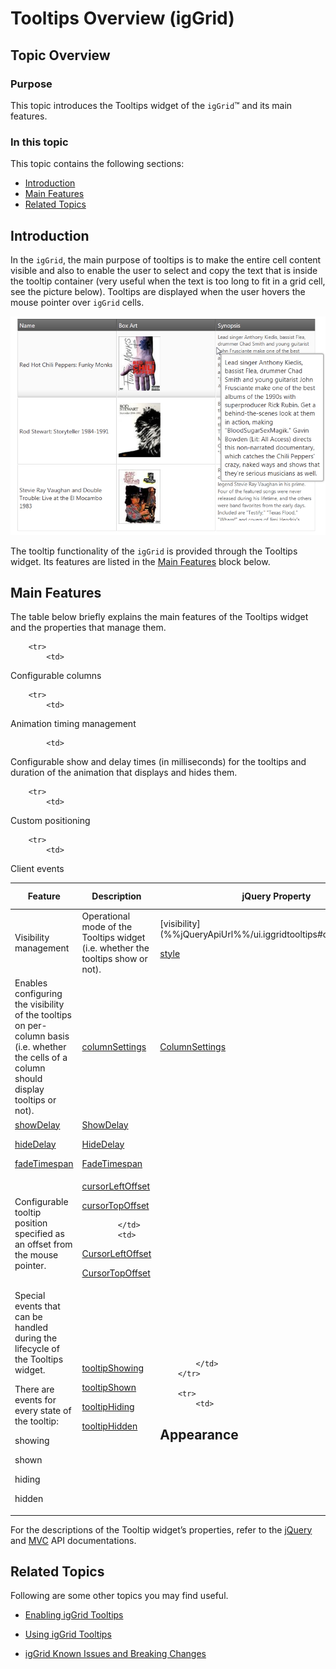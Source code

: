 ﻿<!--
|metadata|
{
    "fileName": "iggrid-tooltips-overview",
    "controlName": "igGrid",
    "tags": ["Getting Started","Grids"]
}
|metadata|
-->

# Tooltips Overview (igGrid)

## Topic Overview

### Purpose
This topic introduces the Tooltips widget of the `igGrid`™ and its main features.

### In this topic
This topic contains the following sections:

- [Introduction](#introduction)
- [Main Features](#features)
- [Related Topics](#topics)

## <a id="introduction"></a> Introduction 

In the `igGrid`, the main purpose of tooltips is to make the entire cell content visible and also to enable the user to select and copy the text that is inside the tooltip container (very useful when the text is too long to fit in a grid cell, see the picture below). Tooltips are displayed when the user hovers the mouse pointer over `igGrid` cells.

![](images/igGrid_Tooltips_Overview__01.png)

The tooltip functionality of the `igGrid` is provided through the Tooltips widget. Its features are listed in the [Main Features](#features) block below.

## <a id="features"></a> Main Features 

The table below briefly explains the main features of the Tooltips widget and the properties that manage them.
<table class="table">
	<thead>
		<tr>
            <th>
Feature
			</th>
            <th>
Description
			</th>
            <th>
jQuery Property
			</th>
            <th>
MVC Property
			</th>
        </tr>
	</thead>
	<tbody>
        <tr>
            <td>
Visibility management
			</td>
            <td>
Operational mode of the Tooltips widget (i.e. whether the tooltips show or not).
			</td>
            <td>
[visibility](%%jQueryApiUrl%%/ui.iggridtooltips#options:visibility) <br />
                
[style](%%jQueryApiUrl%%/ui.iggridtooltips#options:style)
			</td>
            <td>
[Visibility](Infragistics.Web.Mvc~Infragistics.Web.Mvc.GridTooltips~Visibility.html) <br />
                
[Style](Infragistics.Web.Mvc~Infragistics.Web.Mvc.GridTooltips~Style.html)
			</td>
        </tr>

        <tr>
            <td>
Configurable columns
			</td>
            <td>
Enables configuring the visibility of the tooltips on per-column basis (i.e. whether the cells of a column should display tooltips or not).
			</td>
            <td>
[columnSettings](%%jQueryApiUrl%%/ui.iggridtooltips#options:columnSettings) 
			</td>
            <td>
[ColumnSettings](Infragistics.Web.Mvc~Infragistics.Web.Mvc.GridTooltips~ColumnSettings.html)
			</td>
        </tr>

        <tr>
            <td>
Animation timing management
			</td>

            <td>
Configurable show and delay times (in milliseconds) for the tooltips and duration of the animation that displays and hides them.
			</td>
            <td>
[showDelay](%%jQueryApiUrl%%/ui.iggridtooltips#options:showDelay) <br />
                
[hideDelay](%%jQueryApiUrl%%/ui.iggridtooltips#options:hideDelay) <br />
                
[fadeTimespan](%%jQueryApiUrl%%/ui.iggridtooltips#options:fadeTimespan)
			</td>
            <td>
[ShowDelay](Infragistics.Web.Mvc~Infragistics.Web.Mvc.GridTooltips~ShowDelay.html) <br />
                
[HideDelay](Infragistics.Web.Mvc~Infragistics.Web.Mvc.GridTooltips~HideDelay.html) <br />
                
[FadeTimespan](Infragistics.Web.Mvc~Infragistics.Web.Mvc.GridTooltips~FadeTimespan.html)
			</td>
        </tr>

        <tr>
            <td>
Custom positioning
			</td>
            <td>
Configurable tooltip position specified as an offset from the mouse pointer.
			</td>
            <td>
[cursorLeftOffset](%%jQueryApiUrl%%/ui.iggridtooltips#options:cursorLeftOffset) <br />

[cursorTopOffset](%%jQueryApiUrl%%/ui.iggridtooltips#options:cursorTopOffset)
                
            </td>
            <td>
[CursorLeftOffset](Infragistics.Web.Mvc~Infragistics.Web.Mvc.GridTooltips~CursorLeftOffset.html) <br />
                
[CursorTopOffset](Infragistics.Web.Mvc~Infragistics.Web.Mvc.GridTooltips~CursorTopOffset.html)
			</td>
        </tr>

        <tr>
            <td>
Client events
			</td>
            <td>
Special events that can be handled during the lifecycle of the Tooltips widget.

There are events for every state of the tooltip:  <br />

showing  <br />

shown  <br />

hiding  <br />

hidden  <br />
			</td>
            <td>
[tooltipShowing](%%jQueryApiUrl%%/ui.iggridtooltips#events:tooltipShowing) <br />
                

[tooltipShown](%%jQueryApiUrl%%/ui.iggridtooltips#events:tooltipShown) <br />


[tooltipHiding](%%jQueryApiUrl%%/ui.iggridtooltips#events:tooltipHiding) <br />


[tooltipHidden](%%jQueryApiUrl%%/ui.iggridtooltips#events:tooltipHidden)
			</td>
            <td>

			</td>
        </tr>

        <tr>
            <td>
Appearance
			</td>
            <td>
Customizable appearance (when changing the jQuery UI CSS Framework classes).
			</td>
            <td>
-
			</td>
            <td>
-
			</td>
        </tr>
    </tbody>
</table>

For the descriptions of the Tooltip widget’s properties, refer to the [jQuery](%%jQueryApiUrl%%/ui.iggridtooltips#options) and [MVC](Infragistics.Web.Mvc~Infragistics.Web.Mvc.GridTooltips_members.html) API documentations.


## <a id="topics"></a> Related Topics 

Following are some other topics you may find useful.

- [Enabling igGrid Tooltips](igGrid-Enabling-Tooltips.html)

- [Using igGrid Tooltips](igGrid-Using-Tooltips.html)

- [igGrid Known Issues and Breaking Changes](igGrid-Known-Issues.html)

 

 


